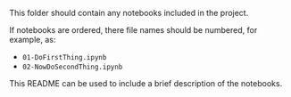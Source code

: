This folder should contain any notebooks included in the project.

If notebooks are ordered, there file names should be numbered, for example, as:

- `01-DoFirstThing.ipynb`
- `02-NowDoSecondThing.ipynb`

This README can be used to include a brief description of the notebooks.
